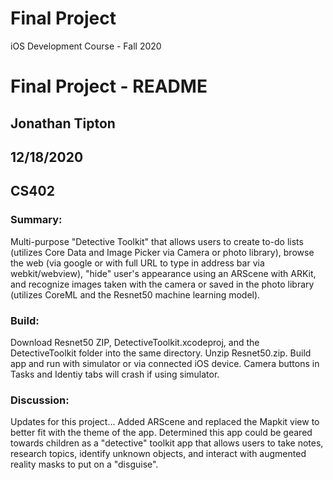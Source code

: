 # Final Project
iOS Development Course - Fall 2020

# Final Project - README
## Jonathan Tipton
## 12/18/2020
## CS402

### Summary:
Multi-purpose "Detective Toolkit" that allows users to create to-do lists (utilizes Core Data and Image Picker via Camera or photo library), browse the web (via google or with full URL to type in address bar via webkit/webview), "hide" user's appearance using an ARScene with ARKit, and recognize images taken with the camera or saved in the photo library (utilizes CoreML and the Resnet50 machine learning model).

### Build:
Download Resnet50 ZIP, DetectiveToolkit.xcodeproj, and the DetectiveToolkit folder into the same directory. Unzip Resnet50.zip. Build app and run with simulator or via connected iOS device. Camera buttons in Tasks and Identiy tabs will crash if using simulator.

### Discussion:
Updates for this project...
Added ARScene and replaced the Mapkit view to better fit with the theme of the app. Determined this app could be geared towards children as a "detective" toolkit app that allows users to take notes, research topics, identify unknown objects, and interact with augmented reality masks to put on a "disguise". 
